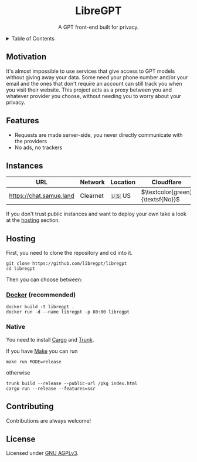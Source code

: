 <div align="center">
  <h1>LibreGPT</h1>
  <p>A GPT front-end built for privacy.</p>
  <picture>
    <source media="(prefers-color-scheme: dark)" srcset="https://raw.githubusercontent.com/libregpt/assets/main/screenshot-dark.png">
    <source media="(prefers-color-scheme: light)" srcset="https://raw.githubusercontent.com/libregpt/assets/main/screenshot-light.png">
    <img alt="" src="https://raw.githubusercontent.com/libregpt/assets/main/screenshot-light.png">
  </picture>
</div>

<details>
  <summary>Table of Contents</summary>
  <ol>
    <li><a href="#motivation">Motivation</a></li>
    <li><a href="#features">Features</a></li>
    <li><a href="#instances">Instances</a></li>
    <li><a href="#hosting">Hosting</a></li>
    <li><a href="#contributing">Contributing</a></li>
    <li><a href="#license">License</a></li>
  </ol>
</details>

## Motivation

It's almost impossible to use services that give access to GPT models without giving away your data.
Some need your phone number and/or your email and the ones that don't require an account can still track you when you visit their website.
This project acts as a proxy between you and whatever provider you choose, without needing you to worry about your privacy.

## Features

- Requests are made server-side, you never directly communicate with the providers
- No ads, no trackers

## Instances

| URL                     | Network  | Location | Cloudflare                       |
|-------------------------|----------|----------|----------------------------------|
| https://chat.samue.land | Clearnet | 🇺🇸 US  | $\textcolor{green}{\textsf{No}}$ |

If you don't trust public instances and want to deploy your own take a look at the [hosting](#hosting) section.

## Hosting

First, you need to clone the repository and cd into it.

```shell
git clone https://github.com/libregpt/libregpt
cd libregpt
```

Then you can choose between:

### [Docker](https://www.docker.com) (recommended)

```shell
docker build -t libregpt .
docker run -d --name libregpt -p 80:80 libregpt
```

### Native

You need to install [Cargo](https://doc.rust-lang.org/stable/cargo/) and [Trunk](https://trunkrs.dev).

If you have [Make](https://www.gnu.org/software/make/) you can run

```shell
make run MODE=release
```

otherwise

```shell
trunk build --release --public-url /pkg index.html
cargo run --release --features=ssr
```

## Contributing

Contributions are always welcome!

## License

Licensed under [GNU AGPLv3](LICENSE).
